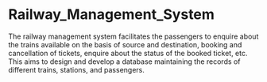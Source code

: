 # Railway_Management_System
The railway management system facilitates the passengers to enquire about the trains available on the basis of source and destination, booking and cancellation of tickets, enquire about the status of the booked ticket, etc. This aims to design and develop a database maintaining the records of different trains, stations, and passengers. 
